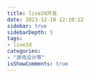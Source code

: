 ```yaml
---
title: live2d开发
date: 2023-12-18 12:10:12
sidebar: true
sidebarDepth: 5
tags:
- live2d
categories:
- "游戏设计等"
isShowComments: true
---
```


